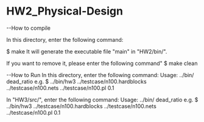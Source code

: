 # HW2_Physical-Design

--How to compile

  In this directory, enter the following command:
  
  $ make
  It will generate the executable file "main" in "HW2/bin/".
  
  If you want to remove it, please enter the following command"
  $ make clean
  
  
--How to Run
  In this directory, enter the following command:
  Usage: ../bin/<exe> <hardblocks file> <nets file> <pl file> dead_ratio
  e.g.
  $ ../bin/hw3 ../testcase/n100.hardblocks ../testcase/n100.nets ../testcase/n100.pl 0.1

  In "HW3/src/", enter the following command:
  Usage: ../bin/<exe> <hardblocks file> <nets file> <pl file> dead_ratio
  e.g.
  $ ../bin/hw3 ../testcase/n100.hardblocks ../testcase/n100.nets ../testcase/n100.pl 0.1
